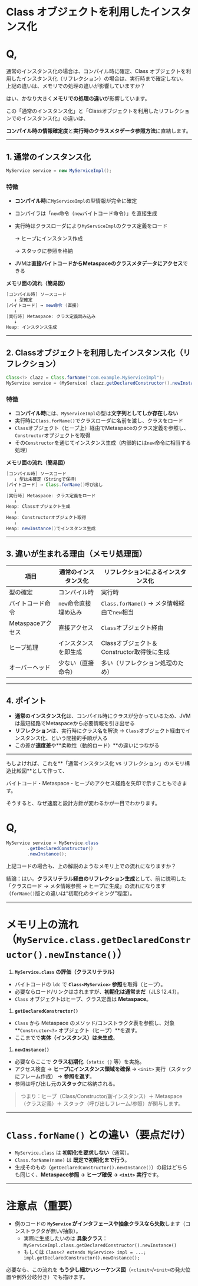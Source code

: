 # Class オブジェクトを利用したインスタンス化

# Q,

通常のインスタンス化の場合は、コンパイル時に確定、Class オブジェクトを利用したインスタンス化（リフレクション）の場合は、実行時まで確定しない。
上記の違いは、メモリでの処理の違いが影響していますか？

はい、かなり大きく**メモリでの処理の違い**が影響しています。

この「通常のインスタンス化」と「Classオブジェクトを利用したリフレクションでのインスタンス化」の違いは、

**コンパイル時の情報確定度**と**実行時のクラスメタデータ参照方法**に直結します。

---

## 1. 通常のインスタンス化

```java
MyService service = new MyServiceImpl();
```

### 特徴

- **コンパイル時**に`MyServiceImpl`の型情報が完全に確定
- コンパイラは「`new`命令（`new`バイトコード命令）」を直接生成
- 実行時はクラスローダにより`MyServiceImpl`のクラス定義をロード
    
    → ヒープにインスタンス作成
    
    → スタックに参照を格納
    
- JVMは**直接バイトコードからMetaspaceのクラスメタデータにアクセス**できる

**メモリ面の流れ（簡易図）**

```java
[コンパイル時] ソースコード
   ↓ 型確定
[バイトコード] → new命令 (直接)
   ↓
[実行時] Metaspace: クラス定義読み込み
   ↓
Heap: インスタンス生成
```

---

## 2. Classオブジェクトを利用したインスタンス化（リフレクション）

```java
Class<?> clazz = Class.forName("com.example.MyServiceImpl");
MyService service = (MyService) clazz.getDeclaredConstructor().newInstance();
```

### 特徴

- **コンパイル時**には、`MyServiceImpl`の型は**文字列としてしか存在しない**
- 実行時に`Class.forName()`でクラスローダに名前を渡し、クラスをロード
- `Class`オブジェクト（ヒープ上）経由でMetaspaceのクラス定義を参照し、`Constructor`オブジェクトを取得
- その`Constructor`を通じてインスタンス生成（内部的には`new`命令に相当する処理）

**メモリ面の流れ（簡易図）**

```java
[コンパイル時] ソースコード
   ↓ 型は未確定（Stringで保持）
[バイトコード] → Class.forName()呼び出し
   ↓
[実行時] Metaspace: クラス定義をロード
   ↓
Heap: Classオブジェクト生成
   ↓
Heap: Constructorオブジェクト取得
   ↓
Heap: newInstance()でインスタンス生成
```

---

## 3. 違いが生まれる理由（メモリ処理面）

| 項目 | 通常のインスタンス化 | リフレクションによるインスタンス化 |
| --- | --- | --- |
| 型の確定 | コンパイル時 | 実行時 |
| バイトコード命令 | `new`命令直接埋め込み | `Class.forName()` → メタ情報経由で`new`相当 |
| Metaspaceアクセス | 直接アクセス | `Class`オブジェクト経由 |
| ヒープ処理 | インスタンスを即生成 | Classオブジェクト＆Constructor取得後に生成 |
| オーバーヘッド | 少ない（直接命令） | 多い（リフレクション処理のため） |

---

## 4. ポイント

- **通常のインスタンス化**は、コンパイル時にクラスが分かっているため、JVMは最短経路でMetaspaceから必要情報を引き出せる
- **リフレクション**は、実行時にクラス名を解決 → `Class`オブジェクト経由でインスタンス化、という間接的手順が入る
- この差が**速度差**や**柔軟性（動的ロード）**の違いにつながる

---

もしよければ、これを**「通常インスタンス化 vs リフレクション」のメモリ構造比較図**として作って、

バイトコード・Metaspace・ヒープのアクセス経路を矢印で示すこともできます。

そうすると、なぜ速度と設計方針が変わるかが一目でわかります。

# Q,

```java
MyService service = MyService.class
        .getDeclaredConstructor()
        .newInstance();
```

上記コードの場合も、上の解説のようなメモリ上での流れになりますか？

結論：はい。**クラスリテラル経由のリフレクション生成**として、前に説明した「クラスロード → メタ情報参照 → ヒープに生成」の流れになります（`forName()`版との違いは“初期化のタイミング”程度）。

---

# メモリ上の流れ（`MyService.class.getDeclaredConstructor().newInstance()`）

1. **`MyService.class` の評価（クラスリテラル）**
- バイトコードの `ldc` で **`Class<MyService>` 参照**を取得（ヒープ）。
- 必要ならロード/リンクはされますが、**初期化は通常まだ**（JLS 12.4.1）。
- `Class` オブジェクトはヒープ、クラス定義は **Metaspace**。
1. **`getDeclaredConstructor()`**
- `Class` から Metaspace のメソッド/コンストラクタ表を参照し、対象 **`Constructor<?>` オブジェクト（ヒープ）**を返す。
- ここまでで**実体（インスタンス）は未生成**。
1. **`newInstance()`**
- 必要ならここで **クラス初期化**（`static {}` 等）を実施。
- アクセス検査 → **ヒープにインスタンス領域を確保** → `<init>` 実行（スタックにフレーム作成） → **参照を返す**。
- 参照は呼び出し元の**スタック**に格納される。

> つまり：ヒープ（Class/Constructor/新インスタンス）＋ Metaspace（クラス定義）＋ スタック（呼び出しフレーム/参照）が関与します。
> 

---

# `Class.forName()` との違い（要点だけ）

- `MyService.class` は **初期化を要求しない**（通常）。
- `Class.forName(name)` は **既定で初期化まで行う**。
- 生成そのもの（`getDeclaredConstructor().newInstance()`）の段はどちらも同じく、**Metaspace参照 → ヒープ確保 → `<init>` 実行**です。

---

# 注意点（重要）

- 例のコードの **`MyService` がインタフェースや抽象クラスなら失敗**します（コンストラクタが無い/抽象）。
    - 実際に生成したいのは **具象クラス**：`MyServiceImpl.class.getDeclaredConstructor().newInstance()`
    - もしくは `Class<? extends MyService> impl = ...; impl.getDeclaredConstructor().newInstance();`

必要なら、この流れを **もう少し細かいシーケンス図**（`<clinit>`/`<init>`の発火位置や例外分岐付き）でも描けます。